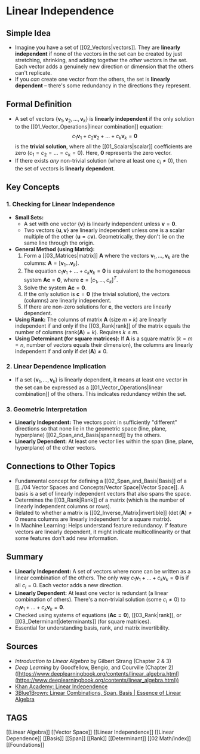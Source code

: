 # Linear Independence

## Simple Idea
*   Imagine you have a set of [[02_Vectors|vectors]]. They are **linearly independent** if none of the vectors in the set can be created by just stretching, shrinking, and adding together the *other* vectors in the set. Each vector adds a genuinely new direction or dimension that the others can't replicate.
*   If you *can* create one vector from the others, the set is **linearly dependent** – there's some redundancy in the directions they represent.

## Formal Definition
*   A set of vectors $\{\mathbf{v}_1, \mathbf{v}_2, ..., \mathbf{v}_k\}$ is **linearly independent** if the only solution to the [[01_Vector_Operations|linear combination]] equation:
    $$ c_1\mathbf{v}_1 + c_2\mathbf{v}_2 + \dots + c_k\mathbf{v}_k = \mathbf{0} $$
    is the **trivial solution**, where all the [[01_Scalars|scalar]] coefficients are zero ($c_1 = c_2 = \dots = c_k = 0$). Here, $\mathbf{0}$ represents the zero vector.
*   If there exists *any* non-trivial solution (where at least one $c_i \neq 0$), then the set of vectors is **linearly dependent**.

## Key Concepts

### 1. Checking for Linear Independence
*   **Small Sets:**
    *   A set with one vector $\{\mathbf{v}\}$ is linearly independent unless $\mathbf{v} = \mathbf{0}$.
    *   Two vectors $\{\mathbf{u}, \mathbf{v}\}$ are linearly independent unless one is a scalar multiple of the other ($\mathbf{u} = c\mathbf{v}$). Geometrically, they don't lie on the same line through the origin.
*   **General Method (using Matrix):**
    1.  Form a [[03_Matrices|matrix]] $\mathbf{A}$ where the vectors $\mathbf{v}_1, ..., \mathbf{v}_k$ are the columns: $\mathbf{A} = [\mathbf{v}_1 \dots \mathbf{v}_k]$.
    2.  The equation $c_1\mathbf{v}_1 + \dots + c_k\mathbf{v}_k = \mathbf{0}$ is equivalent to the homogeneous system $\mathbf{A}\mathbf{c} = \mathbf{0}$, where $\mathbf{c} = [c_1, ..., c_k]^T$.
    3.  Solve the system $\mathbf{A}\mathbf{c} = \mathbf{0}$.
    4.  If the only solution is $\mathbf{c} = \mathbf{0}$ (the trivial solution), the vectors (columns) are linearly independent.
    5.  If there are non-zero solutions for $\mathbf{c}$, the vectors are linearly dependent.
*   **Using Rank:** The columns of matrix $\mathbf{A}$ (size $m \times k$) are linearly independent if and only if the [[03_Rank|rank]] of the matrix equals the number of columns ($\text{rank}(\mathbf{A}) = k$). Requires $k \le m$.
*   **Using Determinant (for square matrices):** If $\mathbf{A}$ is a square matrix ($k=m=n$, number of vectors equals their dimension), the columns are linearly independent if and only if $\det(\mathbf{A}) \neq 0$.

### 2. Linear Dependence Implication
*   If a set $\{\mathbf{v}_1, ..., \mathbf{v}_k\}$ is linearly dependent, it means at least one vector in the set can be expressed as a [[01_Vector_Operations|linear combination]] of the others. This indicates redundancy within the set.

### 3. Geometric Interpretation
*   **Linearly Independent:** The vectors point in sufficiently "different" directions so that none lie in the geometric space (line, plane, hyperplane) [[02_Span_and_Basis|spanned]] by the others.
*   **Linearly Dependent:** At least one vector lies within the span (line, plane, hyperplane) of the other vectors.

## Connections to Other Topics
*   Fundamental concept for defining a [[02_Span_and_Basis|Basis]] of a [[../04 Vector Spaces and Concepts/Vector Space|Vector Space]]. A basis is a set of linearly independent vectors that also spans the space.
*   Determines the [[03_Rank|Rank]] of a matrix (which is the number of linearly independent columns or rows).
*   Related to whether a matrix is [[02_Inverse_Matrix|invertible]] ($\det(\mathbf{A}) \neq 0$ means columns are linearly independent for a square matrix).
*   In Machine Learning: Helps understand feature redundancy. If feature vectors are linearly dependent, it might indicate multicollinearity or that some features don't add new information.

## Summary
*   **Linearly Independent:** A set of vectors where none can be written as a linear combination of the others. The only way $c_1\mathbf{v}_1 + \dots + c_k\mathbf{v}_k = \mathbf{0}$ is if all $c_i = 0$. Each vector adds a new direction.
*   **Linearly Dependent:** At least one vector is redundant (a linear combination of others). There's a non-trivial solution (some $c_i \neq 0$) to $c_1\mathbf{v}_1 + \dots + c_k\mathbf{v}_k = \mathbf{0}$.
*   Checked using systems of equations ($\mathbf{Ac=0}$), [[03_Rank|rank]], or [[03_Determinant|determinants]] (for square matrices).
*   Essential for understanding basis, rank, and matrix invertibility.

## Sources
*   *Introduction to Linear Algebra* by Gilbert Strang (Chapter 2 & 3)
*   *Deep Learning* by Goodfellow, Bengio, and Courville (Chapter 2) ([https://www.deeplearningbook.org/contents/linear_algebra.html](https://www.deeplearningbook.org/contents/linear_algebra.html))
*   [Khan Academy: Linear Independence](https://www.khanacademy.org/math/linear-algebra/vectors-and-spaces/linear-independence/v/linear-independence-definition)
*   [3Blue1Brown: Linear Combinations, Span, Basis | Essence of Linear Algebra](https://www.youtube.com/watch?v=k7RM-ot2NWY)

## TAGS
[[Linear Algebra]] [[Vector Space]] [[Linear Independence]] [[Linear Dependence]] [[Basis]] [[Span]] [[Rank]] [[Determinant]] [[02 Math/index]] [[Foundations]]